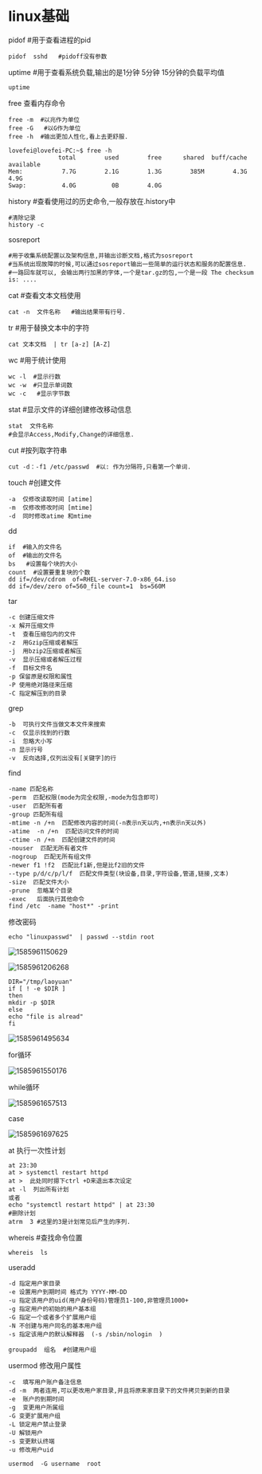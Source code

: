 # linux基础

pidof  #用于查看进程的pid

```shell
pidof  sshd   #pidoff没有参数
```

uptime   #用于查看系统负载,输出的是1分钟 5分钟  15分钟的负载平均值

```shell
uptime

```

free 查看内存命令

```shell
free -m  #以兆作为单位
free -G   #以G作为单位
free -h  #输出更加人性化,看上去更舒服.

lovefei@lovefei-PC:~$ free -h
              total        used        free      shared  buff/cache   available
Mem:           7.7G        2.1G        1.3G        385M        4.3G        4.9G
Swap:          4.0G          0B        4.0G

```

history #查看使用过的历史命令,一般存放在.history中

```shell
#清除记录
history -c
```

sosreport 

```shell
#用于收集系统配置以及架构信息,并输出诊断文档,格式为sosreport
#当系统出现故障的时候,可以通过sosreport输出一些简单的运行状态和服务的配置信息.
#一路回车就可以, 会输出两行加黑的字体,一个是tar.gz的包,一个是一段 The checksum is: ....
```

cat #查看文本文档使用

```shell
cat -n  文件名称   #输出结果带有行号.

```

tr  #用于替换文本中的字符

```shell
cat 文本文档  | tr [a-z] [A-Z]
```

wc  #用于统计使用

```shell
wc -l  #显示行数
wc -w  #只显示单词数
wc -c   #显示字节数
```

stat  #显示文件的详细创建修改移动信息

```shell
stat  文件名称
#会显示Access,Modify,Change的详细信息.
```

cut  #按列取字符串

```shell
cut -d：-f1 /etc/passwd  #以: 作为分隔符,只看第一个单词.
```

touch  #创建文件

```shell
-a  仅修改读取时间 [atime]
-m  仅修改修改时间 [mtime]
-d  同时修改atime 和mtime
```

dd  

```shell
if  #输入的文件名
of  #输出的文件名
bs   #设置每个块的大小
count  #设置要重复块的个数
dd if=/dev/cdrom  of=RHEL-server-7.0-x86_64.iso
dd if=/dev/zero of=560_file count=1  bs=560M
```

tar

```shell
-c 创建压缩文件
-x 解开压缩文件
-t  查看压缩包内的文件
-z  用Gzip压缩或者解压
-j  用bzip2压缩或者解压
-v  显示压缩或者解压过程
-f  目标文件名
-p 保留原是权限和属性
-P 使用绝对路径来压缩
-C 指定解压到的目录
```

grep

```shell
-b  可执行文件当做文本文件来搜索
-c  仅显示找到的行数
-i  忽略大小写
-n 显示行号
-v  反向选择,仅列出没有[关键字]的行
```

find

```shell
-name 匹配名称
-perm  匹配权限(mode为完全权限,-mode为包含即可)
-user  匹配所有者
-group 匹配所有组
-mtime -n /+n  匹配修改内容的时间(-n表示n天以内,+n表示n天以外)
-atime  -n /+n  匹配访问文件的时间
-ctime -n /+n  匹配创建文件的时间
-nouser  匹配无所有者文件
-nogroup  匹配无所有组文件
-newer f1 !f2  匹配比f1新,但是比f2旧的文件
--type p/d/c/p/l/f  匹配文件类型(块设备,目录,字符设备,管道,链接,文本)
-size  匹配文件大小
-prune  忽略某个目录
-exec   后面执行其他命令
find /etc  -name "host*" -print
```

修改密码

```shell
echo "linuxpasswd"  | passwd --stdin root
```

![1585961150629](/home/lovefei/Documents/AxiaoA/images/1585961150629.png)

![1585961206268](/home/lovefei/Documents/AxiaoA/images/1585961206268.png)

```shell
DIR="/tmp/laoyuan"
if [ ! -e $DIR ]
then
mkdir -p $DIR
else
echo "file is alread"
fi
```

![1585961495634](/home/lovefei/Documents/AxiaoA/images/1585961495634.png)

for循环

![1585961550176](/home/lovefei/Documents/AxiaoA/images/image-20200319164645626.png)

while循环

![1585961657513](/home/lovefei/Documents/AxiaoA/images/1585961657513.png)

case

![1585961697625](/home/lovefei/Documents/AxiaoA/1585961697625.png)

at  执行一次性计划

```shell
at 23:30
at > systemctl restart httpd
at >  此处同时摁下ctrl +D来退出本次设定
at -l  列出所有计划
或者
echo "systemctl restart httpd" | at 23:30
#删除计划
atrm  3 #这里的3是计划常见后产生的序列.
```

whereis  #查找命令位置

```shell
whereis  ls
```

useradd

```shell
-d 指定用户家目录
-e 设置用户到期时间 格式为 YYYY-MM-DD
-u 指定该用户的uid(用户身份号码)管理员1-100,非管理员1000+
-g 指定用户的初始的用户基本组
-G 指定一个或者多个扩展用户组
-N 不创建与用户同名的基本用户组
-s 指定该用户的默认解释器  (-s /sbin/nologin  )

```

```shell
groupadd  组名  #创建用户组
```

usermod  修改用户属性

```shell
-c  填写用户账户备注信息
-d -m  两者连用,可以更改用户家目录,并且将原来家目录下的文件拷贝到新的目录
-e  账户的到期时间
-g  变更用户所属组
-G 变更扩展用户组
-L 锁定用户禁止登录
-U 解锁用户
-s 变更默认终端
-u 修改用户uid

usermod  -G username  root
```











